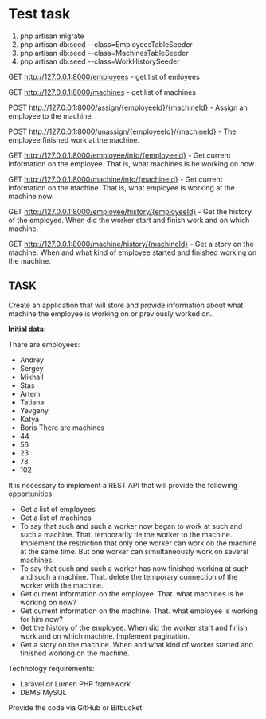 # Test task

1. php artisan migrate
2. php artisan db:seed --class=EmployeesTableSeeder
3. php artisan db:seed --class=MachinesTableSeeder
4. php artisan db:seed --class=WorkHistorySeeder

GET http://127.0.0.1:8000/employees - get list of emloyees

GET http://127.0.0.1:8000/machines - get list of machines

POST http://127.0.0.1:8000/assign/{employeeId}/{machineId} - Assign an employee to the machine.

POST http://127.0.0.1:8000/unassign/{employeeId}/{machineId} - The employee finished work at the machine.

GET http://127.0.0.1:8000/employee/info/{employeeId} - Get current information on the employee. That is, what machines is he working on now.

GET http://127.0.0.1:8000/machine/info/{machineId} - Get current information on the machine. That is, what employee is working at the machine now.

GET http://127.0.0.1:8000/employee/history/{employeeId} - Get the history of the employee. When did the worker start and finish work and on which machine. 

GET http://127.0.0.1:8000/machine/history/{machineId} - Get a story on the machine. When and what kind of employee started and finished working on the machine.


## TASK
Create an application that will store and provide information about what machine the employee is working on or previously worked on.

**Initial data:**

There are employees:
* Andrey
* Sergey
* Mikhail
* Stas
* Artem
* Tatiana
* Yevgeny
* Katya
* Boris
There are machines
* 44
* 56
* 23
* 78 
* 102

It is necessary to implement a REST API that will provide the following opportunities:
* Get a list of employees
* Get a list of machines
* To say that such and such a worker now began to work at such and such a machine. That. temporarily tie the worker to the machine. Implement the restriction that only one worker can work on the machine at the same time. But one worker can simultaneously work on several machines.
* To say that such and such a worker has now finished working at such and such a machine. That. delete the temporary connection of the worker with the machine.
* Get current information on the employee. That. what machines is he working on now?
* Get current information on the machine. That. what employee is working for him now?
* Get the history of the employee. When did the worker start and finish work and on which machine. Implement pagination.
* Get a story on the machine. When and what kind of worker started and finished working on the machine.

Technology requirements:
* Laravel or Lumen PHP framework
* DBMS MySQL

Provide the code via GitHub or Bitbucket
